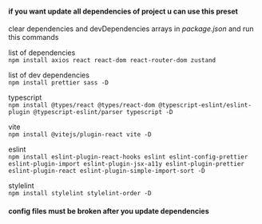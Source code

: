 #### if you want update all dependencies of project u can use this preset

clear dependencies and devDependencies arrays in *package.json* and run this commands

list of dependencies \
`npm install axios react react-dom react-router-dom zustand`

list of dev dependencies \
`npm install prettier sass -D`

typescript \
`npm install @types/react @types/react-dom @typescript-eslint/eslint-plugin @typescript-eslint/parser typescript -D`

vite \
`npm install @vitejs/plugin-react vite -D`

eslint \
`npm install eslint-plugin-react-hooks eslint eslint-config-prettier eslint-plugin-import eslint-plugin-jsx-a11y eslint-plugin-prettier eslint-plugin-react eslint-plugin-simple-import-sort -D`

stylelint \
`npm install stylelint stylelint-order -D`

#### config files must be broken after you update dependencies